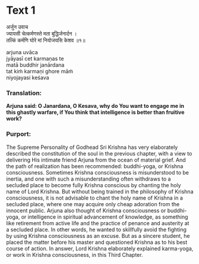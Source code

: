 # Text 1

अर्जुन उवाच  
ज्यायसी चेत्कर्मणस्ते मता बुद्धिर्जनार्दन ।  
तत्किं कर्मणि घोरे मां नियोजयसि केशव ॥१॥

arjuna uvāca  
jyāyasī cet karmaṇas te  
matā buddhir janārdana  
tat kiḿ karmaṇi ghore māḿ  
niyojayasi keśava



### Translation:

**Arjuna said: O Janardana, O Kesava, why do You want to engage me in this ghastly warfare, if You think that intelligence is better than fruitive work?**

### Purport:

The Supreme Personality of Godhead Sri Krishna has very elaborately described the constitution of the soul in the previous chapter, with a view to delivering His intimate friend Arjuna from the ocean of material grief. And the path of realization has been recommended: buddhi-yoga, or Krishna consciousness. Sometimes Krishna consciousness is misunderstood to be inertia, and one with such a misunderstanding often withdraws to a secluded place to become fully Krishna conscious by chanting the holy name of Lord Krishna. But without being trained in the philosophy of Krishna consciousness, it is not advisable to chant the holy name of Krishna in a secluded place, where one may acquire only cheap adoration from the innocent public. Arjuna also thought of Krishna consciousness or buddhi-yoga, or intelligence in spiritual advancement of knowledge, as something like retirement from active life and the practice of penance and austerity at a secluded place. In other words, he wanted to skillfully avoid the fighting by using Krishna consciousness as an excuse. But as a sincere student, he placed the matter before his master and questioned Krishna as to his best course of action. In answer, Lord Krishna elaborately explained karma-yoga, or work in Krishna consciousness, in this Third Chapter.